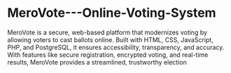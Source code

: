 # MeroVote---Online-Voting-System
MeroVote is a secure, web-based platform that modernizes voting by allowing voters to cast ballots online. Built with HTML, CSS, JavaScript, PHP, and PostgreSQL, it ensures accessibility, transparency, and accuracy. With features like secure registration, encrypted voting, and real-time results, MeroVote provides a streamlined, trustworthy election

